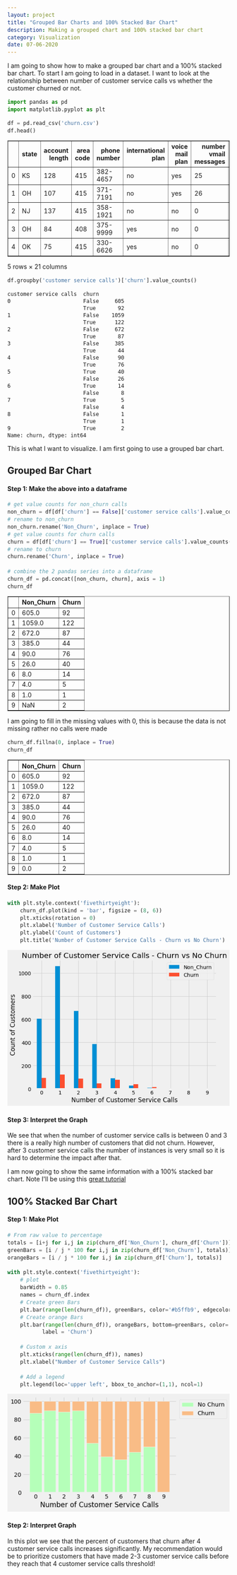 ```yaml
---
layout: project
title: "Grouped Bar Charts and 100% Stacked Bar Chart"
description: Making a grouped chart and 100% stacked bar chart
category: Visualization
date: 07-06-2020
---
```


I am going to show how to make a grouped bar chart and a 100% stacked bar chart.  To start I am going to load in a dataset.  I want to look at the relationship between number of customer service calls vs whether the customer churned or not. 


```python
import pandas as pd
import matplotlib.pyplot as plt
```


```python
df = pd.read_csv('churn.csv')
df.head()
```




<div>
<style scoped>
    .dataframe tbody tr th:only-of-type {
        vertical-align: middle;
    }

    .dataframe tbody tr th {
        vertical-align: top;
    }

    .dataframe thead th {
        text-align: right;
    }
</style>
<table border="1" class="dataframe">
  <thead>
    <tr style="text-align: right;">
      <th></th>
      <th>state</th>
      <th>account length</th>
      <th>area code</th>
      <th>phone number</th>
      <th>international plan</th>
      <th>voice mail plan</th>
      <th>number vmail messages</th>
      <th>total day minutes</th>
      <th>total day calls</th>
      <th>total day charge</th>
      <th>...</th>
      <th>total eve calls</th>
      <th>total eve charge</th>
      <th>total night minutes</th>
      <th>total night calls</th>
      <th>total night charge</th>
      <th>total intl minutes</th>
      <th>total intl calls</th>
      <th>total intl charge</th>
      <th>customer service calls</th>
      <th>churn</th>
    </tr>
  </thead>
  <tbody>
    <tr>
      <td>0</td>
      <td>KS</td>
      <td>128</td>
      <td>415</td>
      <td>382-4657</td>
      <td>no</td>
      <td>yes</td>
      <td>25</td>
      <td>265.1</td>
      <td>110</td>
      <td>45.07</td>
      <td>...</td>
      <td>99</td>
      <td>16.78</td>
      <td>244.7</td>
      <td>91</td>
      <td>11.01</td>
      <td>10.0</td>
      <td>3</td>
      <td>2.70</td>
      <td>1</td>
      <td>False</td>
    </tr>
    <tr>
      <td>1</td>
      <td>OH</td>
      <td>107</td>
      <td>415</td>
      <td>371-7191</td>
      <td>no</td>
      <td>yes</td>
      <td>26</td>
      <td>161.6</td>
      <td>123</td>
      <td>27.47</td>
      <td>...</td>
      <td>103</td>
      <td>16.62</td>
      <td>254.4</td>
      <td>103</td>
      <td>11.45</td>
      <td>13.7</td>
      <td>3</td>
      <td>3.70</td>
      <td>1</td>
      <td>False</td>
    </tr>
    <tr>
      <td>2</td>
      <td>NJ</td>
      <td>137</td>
      <td>415</td>
      <td>358-1921</td>
      <td>no</td>
      <td>no</td>
      <td>0</td>
      <td>243.4</td>
      <td>114</td>
      <td>41.38</td>
      <td>...</td>
      <td>110</td>
      <td>10.30</td>
      <td>162.6</td>
      <td>104</td>
      <td>7.32</td>
      <td>12.2</td>
      <td>5</td>
      <td>3.29</td>
      <td>0</td>
      <td>False</td>
    </tr>
    <tr>
      <td>3</td>
      <td>OH</td>
      <td>84</td>
      <td>408</td>
      <td>375-9999</td>
      <td>yes</td>
      <td>no</td>
      <td>0</td>
      <td>299.4</td>
      <td>71</td>
      <td>50.90</td>
      <td>...</td>
      <td>88</td>
      <td>5.26</td>
      <td>196.9</td>
      <td>89</td>
      <td>8.86</td>
      <td>6.6</td>
      <td>7</td>
      <td>1.78</td>
      <td>2</td>
      <td>False</td>
    </tr>
    <tr>
      <td>4</td>
      <td>OK</td>
      <td>75</td>
      <td>415</td>
      <td>330-6626</td>
      <td>yes</td>
      <td>no</td>
      <td>0</td>
      <td>166.7</td>
      <td>113</td>
      <td>28.34</td>
      <td>...</td>
      <td>122</td>
      <td>12.61</td>
      <td>186.9</td>
      <td>121</td>
      <td>8.41</td>
      <td>10.1</td>
      <td>3</td>
      <td>2.73</td>
      <td>3</td>
      <td>False</td>
    </tr>
  </tbody>
</table>
<p>5 rows × 21 columns</p>
</div>




```python
df.groupby('customer service calls')['churn'].value_counts()
```




    customer service calls  churn
    0                       False     605
                            True       92
    1                       False    1059
                            True      122
    2                       False     672
                            True       87
    3                       False     385
                            True       44
    4                       False      90
                            True       76
    5                       True       40
                            False      26
    6                       True       14
                            False       8
    7                       True        5
                            False       4
    8                       False       1
                            True        1
    9                       True        2
    Name: churn, dtype: int64



This is what I want to visualize.  I am first going to use a grouped bar chart. 

## Grouped Bar Chart 

#### Step 1: Make the above into a dataframe 


```python
# get value counts for non_churn calls 
non_churn = df[df['churn'] == False]['customer service calls'].value_counts().sort_index()
# rename to non_churn 
non_churn.rename('Non_Churn', inplace = True)
# get value counts for churn calls 
churn = df[df['churn'] == True]['customer service calls'].value_counts().sort_index()
# rename to churn
churn.rename('Churn', inplace = True)

# combine the 2 pandas series into a dataframe
churn_df = pd.concat([non_churn, churn], axis = 1)
churn_df
```




<div>
<style scoped>
    .dataframe tbody tr th:only-of-type {
        vertical-align: middle;
    }

    .dataframe tbody tr th {
        vertical-align: top;
    }

    .dataframe thead th {
        text-align: right;
    }
</style>
<table border="1" class="dataframe">
  <thead>
    <tr style="text-align: right;">
      <th></th>
      <th>Non_Churn</th>
      <th>Churn</th>
    </tr>
  </thead>
  <tbody>
    <tr>
      <td>0</td>
      <td>605.0</td>
      <td>92</td>
    </tr>
    <tr>
      <td>1</td>
      <td>1059.0</td>
      <td>122</td>
    </tr>
    <tr>
      <td>2</td>
      <td>672.0</td>
      <td>87</td>
    </tr>
    <tr>
      <td>3</td>
      <td>385.0</td>
      <td>44</td>
    </tr>
    <tr>
      <td>4</td>
      <td>90.0</td>
      <td>76</td>
    </tr>
    <tr>
      <td>5</td>
      <td>26.0</td>
      <td>40</td>
    </tr>
    <tr>
      <td>6</td>
      <td>8.0</td>
      <td>14</td>
    </tr>
    <tr>
      <td>7</td>
      <td>4.0</td>
      <td>5</td>
    </tr>
    <tr>
      <td>8</td>
      <td>1.0</td>
      <td>1</td>
    </tr>
    <tr>
      <td>9</td>
      <td>NaN</td>
      <td>2</td>
    </tr>
  </tbody>
</table>
</div>



I am going to fill in the missing values with 0, this is because the data is not missing rather no calls were made 


```python
churn_df.fillna(0, inplace = True)
churn_df
```




<div>
<style scoped>
    .dataframe tbody tr th:only-of-type {
        vertical-align: middle;
    }

    .dataframe tbody tr th {
        vertical-align: top;
    }

    .dataframe thead th {
        text-align: right;
    }
</style>
<table border="1" class="dataframe">
  <thead>
    <tr style="text-align: right;">
      <th></th>
      <th>Non_Churn</th>
      <th>Churn</th>
    </tr>
  </thead>
  <tbody>
    <tr>
      <td>0</td>
      <td>605.0</td>
      <td>92</td>
    </tr>
    <tr>
      <td>1</td>
      <td>1059.0</td>
      <td>122</td>
    </tr>
    <tr>
      <td>2</td>
      <td>672.0</td>
      <td>87</td>
    </tr>
    <tr>
      <td>3</td>
      <td>385.0</td>
      <td>44</td>
    </tr>
    <tr>
      <td>4</td>
      <td>90.0</td>
      <td>76</td>
    </tr>
    <tr>
      <td>5</td>
      <td>26.0</td>
      <td>40</td>
    </tr>
    <tr>
      <td>6</td>
      <td>8.0</td>
      <td>14</td>
    </tr>
    <tr>
      <td>7</td>
      <td>4.0</td>
      <td>5</td>
    </tr>
    <tr>
      <td>8</td>
      <td>1.0</td>
      <td>1</td>
    </tr>
    <tr>
      <td>9</td>
      <td>0.0</td>
      <td>2</td>
    </tr>
  </tbody>
</table>
</div>




#### Step 2: Make Plot 


```python
with plt.style.context('fivethirtyeight'):
    churn_df.plot(kind = 'bar', figsize = (8, 6))
    plt.xticks(rotation = 0)
    plt.xlabel('Number of Customer Service Calls')
    plt.ylabel('Count of Customers')
    plt.title('Number of Customer Service Calls - Churn vs No Churn')
```


![png](https://raw.githubusercontent.com/sik-flow/sik-flow.github.io/master/_projects/images/Charts_files/Charts_12_0.png)


#### Step 3: Interpret the Graph 

We see that when the number of customer service calls is between 0 and 3 there is a really high number of customers that did not churn.  However, after 3 customer service calls the number of instances is very small so it is hard to determine the impact after that.  

I am now going to show the same information with a 100% stacked bar chart.  Note I'll be using this [great tutorial](https://python-graph-gallery.com/13-percent-stacked-barplot/) 

## 100% Stacked Bar Chart 

#### Step 1: Make Plot 


```python
# From raw value to percentage
totals = [i+j for i,j in zip(churn_df['Non_Churn'], churn_df['Churn'])]
greenBars = [i / j * 100 for i,j in zip(churn_df['Non_Churn'], totals)]
orangeBars = [i / j * 100 for i,j in zip(churn_df['Churn'], totals)]

with plt.style.context('fivethirtyeight'):
    # plot
    barWidth = 0.85
    names = churn_df.index
    # Create green Bars
    plt.bar(range(len(churn_df)), greenBars, color='#b5ffb9', edgecolor='white', width=barWidth, label = 'No Churn')
    # Create orange Bars
    plt.bar(range(len(churn_df)), orangeBars, bottom=greenBars, color='#f9bc86', edgecolor='white', width=barWidth, 
           label = 'Churn')

    # Custom x axis
    plt.xticks(range(len(churn_df)), names)
    plt.xlabel("Number of Customer Service Calls")

    # Add a legend
    plt.legend(loc='upper left', bbox_to_anchor=(1,1), ncol=1)
```


![png](https://raw.githubusercontent.com/sik-flow/sik-flow.github.io/master/_projects/images/Charts_files/Charts_16_0.png)


#### Step 2: Interpret Graph 

In this plot we see that the percent of customers that churn after 4 customer service calls increases significantly.  My recommendation would be to prioritize customers that have made 2-3 customer service calls before they reach that 4 customer service calls threshold! 
